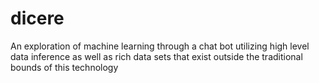 # dicere
An exploration of machine learning through a chat bot utilizing high level data inference as well as rich data sets that exist outside the traditional bounds of
this technology
